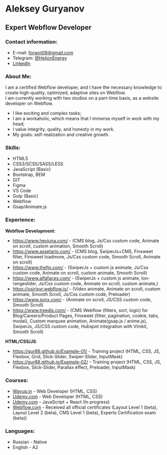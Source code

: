 # Aleksey Guryanov
## Expert Webflow Developer
### Contact information:
- E-mail: forwot08@gmail.com
- Telegram: [@HelionEnergy][2]
- [LinkedIn][1]

### About Me:
I am a certified Webflow developer, and I have the necessary knowledge to create high-quality, optimized, adaptive sites on Webflow. <br>
I am currently working with two studios on a part-time basis, as a website developer on Webflow.
- I like exciting and complex tasks;
- I am a workaholic, which means that I immerse myself in work with my head;
- I value integrity, quality, and honesty in my work.
- My goals: self-realization and creative growth.

### Skills:
- HTML5
- CSS3/SCSS/SASS/LESS
- JavaScript (Basic)
- Bootstrap, BEM
- GIT
- Figma
- VS Code
- Gulp (Basic)
- Webflow
- Gsap/Animate.js

### Experience:
**Webflow Development**:
- https://www.heyjuna.com/ - (CMS blog, Js/Css custom code, Animate on scroll, custom animation, Smooth Scroll)
- https://www.assetario.com/ - (CMS blog, SwiperJs+CMS, Finsweet filter, Finsweet loadmore, Js/Css custom code, Smooth Scroll, Animate on scroll)
- https://www.thefjx.com/ - (SwiperJs + custom js animate, Js/Css custom code, Animate on scroll, custom animate, Smooth Scroll)
- https://www.alfafaces.com/ - (SwiperJs + custom js animate, Ion-rangeslider, Js/Css custom code, Animate on scroll, custom animate,)
- https://osirisvr.webflow.io/ - (Video animate, Animate on scroll, custom animate, Smooth Scroll, Js/Css custom code, Preloader)
- https://www.sonx.com/ - (Animate on scroll, JS/CSS custom code, Smooth Scroll)
- https://www.treedis.com/ - (CMS Webflow (filters, sort, logic) for Blog/Careers/Product Pages, Finsweet (filter, pagination, cookie, tabs, modal), Custom marquee animation, Animate(gsap.js / anime.js), SwiperJs, JS/CSS custom code, Hubspot integration with Vimkit, Smooth Scroll)

**HTML/CSS/JS**:
- https://gur88.github.io/Example-01/ - Training project (HTML, CSS, JS, Flexbox, Grid, Slick-Slider, Swiper-Slider, InputMask)
- https://gur88.github.io/Example-02/ - Training project (HTML, CSS, JS, Flexbox, Slick-Slider, Parallax effect, Preloader, InputMask)

### Сourses:
- [Wayup.in][6] - Web Developer (HTML, CSS)
- [Udemy.com][3] - Web Developer (HTML, CSS)
- [Udemy.com][4] - JavaScript + React (In progress)
- [Webflow.com][5] - Received all official certificates (Layout Level 1 (beta), Layout Level 2 (beta), CMS Level 1 (beta), Experts Certification exam (beta))

### Languages:
- Russian - Native
- English - A2

[1]: https://www.linkedin.com/in/aleksey-guryanov-webflow/ "LinkedIn"
[2]: https://t.me/HelionEnergy "@HelionEnergy"
[3]: https://www.udemy.com/course/webdeveloper/ "Udemy Web-Developer"
[4]: https://www.udemy.com/course/javascript_full/ "Udemy JavaScript + React"
[5]: https://university.webflow.com/certification-exams "Webflow Certifications"
[6]: https://wayup.in/ "Wayup.in"
